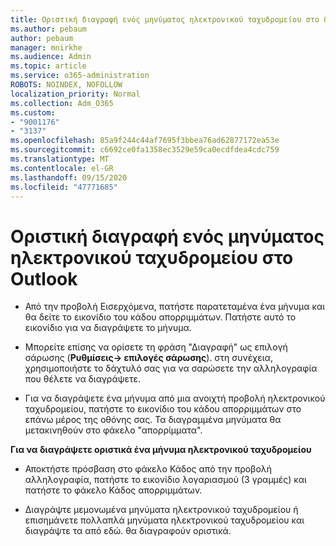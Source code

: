```yaml
---
title: Οριστική διαγραφή ενός μηνύματος ηλεκτρονικού ταχυδρομείου στο Outlook
ms.author: pebaum
author: pebaum
manager: mnirkhe
ms.audience: Admin
ms.topic: article
ms.service: o365-administration
ROBOTS: NOINDEX, NOFOLLOW
localization_priority: Normal
ms.collection: Adm_O365
ms.custom:
- "9001176"
- "3137"
ms.openlocfilehash: 85a9f244c44af7695f3bbea76ad62877172ea53e
ms.sourcegitcommit: c6692ce0fa1358ec3529e59ca0ecdfdea4cdc759
ms.translationtype: MT
ms.contentlocale: el-GR
ms.lasthandoff: 09/15/2020
ms.locfileid: "47771685"
---
```

# <a name="permanently-delete-an-email-in-outlook"></a>Οριστική διαγραφή ενός μηνύματος ηλεκτρονικού ταχυδρομείου στο Outlook

- Από την προβολή Εισερχόμενα, πατήστε παρατεταμένα ένα μήνυμα και θα δείτε το εικονίδιο του κάδου απορριμμάτων. Πατήστε αυτό το εικονίδιο για να διαγράψετε το μήνυμα.

- Μπορείτε επίσης να ορίσετε τη φράση "Διαγραφή" ως επιλογή σάρωσης (**Ρυθμίσεις-> επιλογές σάρωσης**). στη συνέχεια, χρησιμοποιήστε το δάχτυλό σας για να σαρώσετε την αλληλογραφία που θέλετε να διαγράψετε. 

- Για να διαγράψετε ένα μήνυμα από μια ανοιχτή προβολή ηλεκτρονικού ταχυδρομείου, πατήστε το εικονίδιο του κάδου απορριμμάτων στο επάνω μέρος της οθόνης σας. Τα διαγραμμένα μηνύματα θα μετακινηθούν στο φάκελο "απορρίμματα". 

**Για να διαγράψετε οριστικά ένα μήνυμα ηλεκτρονικού ταχυδρομείου**

- Αποκτήστε πρόσβαση στο φάκελο Κάδος από την προβολή αλληλογραφία, πατήστε το εικονίδιο λογαριασμού (3 γραμμές) και πατήστε το φάκελο Κάδος απορριμμάτων.

- Διαγράψτε μεμονωμένα μηνύματα ηλεκτρονικού ταχυδρομείου ή επισημάνετε πολλαπλά μηνύματα ηλεκτρονικού ταχυδρομείου και διαγράψτε τα από εδώ. θα διαγραφούν οριστικά.